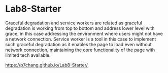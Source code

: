 # Lab8-Starter
Graceful degradation and service workers are related as graceful degradation is working from top to bottom and address lower level with grace, in this case addressing the environment where users might not have a network connection. Service worker is a tool in this case to implement such graceful degradation as it enables the page to load even without network connection, maintaining the core functionality of the page with limited tech available.

https://p7chang.github.io/Lab8-Starter/